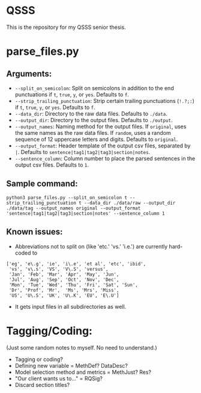 # QSSS
This is the repository for my QSSS senior thesis.

# parse_files.py
## Arguments:
- `--split_on_semicolon`: Split on semicolons in addition to the end punctuations if `t`, `true`, `y`, or `yes`. Defaults to `f`.
- `--strip_trailing_punctuation`: Strip certain trailing punctuations (`!.?;:`) if `t`, `true`, `y`, or `yes`. Defaults to `f`.
- `--data_dir`: Directory to the raw data files. Defaults to `./data`.
- `--output_dir`: Directory to the output files. Defaults to `./output`.
- `--output_names`: Naming method for the output files. If `original`, uses the same names as the raw data files. If `random`, uses a random sequence of 12 uppercase letters and digits. Defaults to `original`.
- `--output_format`: Header template of the output csv files, separated by `|`. Defaults to `sentence|tag1|tag2|tag3|section|notes`.
- `--sentence_column`: Column number to place the parsed sentences in the output csv files. Defaults to `1`.
## Sample command:
```
python3 parse_files.py --split_on_semicolon t --strip_trailing_punctuation t --data_dir ./data/raw --output_dir ./data/tag --output_names original --output_format 'sentence|tag1|tag2|tag3|section|notes' --sentence_column 1
```
## Known issues:
- Abbreviations not to split on (like 'etc.' 'vs.' 'i.e.') are currently hard-coded to
```
['eg', 'e\.g', 'ie', 'i\.e', 'et al', 'etc', 'ibid',
 'vs', 'v\.s', 'VS', 'V\.S', 'versus',
 'Jan', 'Feb', 'Mar', 'Apr', 'May', 'Jun',
 'Jul', 'Aug', 'Sep', 'Oct', 'Nov', 'Dec',
 'Mon', 'Tue', 'Wed', 'Thu', 'Fri', 'Sat', 'Sun',
 'Dr', 'Prof', 'Mr',  'Ms', 'Mrs', 'Miss',
 'US', 'U\.S', 'UK', 'U\.K', 'EU', 'E\.U']
```
- It gets input files in all subdirectories as well.

# Tagging/Coding:
(Just some random notes to myself. No need to understand.)
- Tagging or coding?
- Defining new variable = MethDef? DataDesc?
- Model selection method and metrics = MethJust? Res?
- "Our client wants us to..." = RQSig?
- Discard section titles?